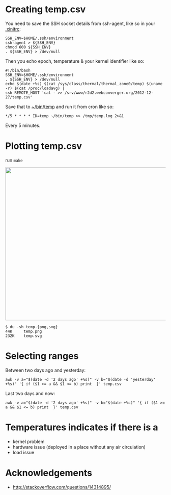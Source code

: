 # Creating temp.csv

You need to save the SSH socket details from ssh-agent, like so in your [.xinitrc](https://github.com/kaihendry/Kai-s--HOME/blob/master/.xinitrc):

	SSH_ENV=$HOME/.ssh/environment
	ssh-agent > ${SSH_ENV}
	chmod 600 ${SSH_ENV}
	. ${SSH_ENV} > /dev/null

Then you echo epoch, temperature & your kernel identifier like so:

	#!/bin/bash
	SSH_ENV=$HOME/.ssh/environment
	. ${SSH_ENV} > /dev/null
	echo $(date +%s) $(cat /sys/class/thermal/thermal_zone0/temp) $(uname -r) $(cat /proc/loadavg) |
	ssh REMOTE_HOST 'cat - >> /srv/www/r2d2.webconverger.org/2012-12-27/temp.csv'

Save that to [~/bin/temp](https://github.com/kaihendry/Kai-s--HOME/blob/master/bin/temp) and run it from cron like so:

	*/5 * * * * ID=temp ~/bin/temp >> /tmp/temp.log 2>&1

Every 5 minutes.

# Plotting temp.csv

run `make`

<img width=640 height=480 src=http://s.natalian.org/2013-01-15/temp.png>

	$ du -sh temp.{png,svg}
	44K     temp.png
	232K    temp.svg

# Selecting ranges

Between two days ago and yesterday:

	awk -v a="$(date -d '2 days ago' +%s)" -v b="$(date -d 'yesterday' +%s)" '{ if ($1 >= a && $1 <= b) print  }' temp.csv

Last two days and now:

	awk -v a="$(date -d '2 days ago' +%s)" -v b="$(date +%s)" '{ if ($1 >= a && $1 <= b) print  }' temp.csv

# Temperatures indicates if there is a

* kernel problem
* hardware issue (deployed in a place without any air circulation)
* load issue

# Acknowledgements

* http://stackoverflow.com/questions/14314895/
